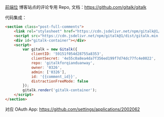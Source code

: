 [前端位](https://qianduanway.com) 博客站点的评论专用 Repo, 文档：https://github.com/gitalk/gitalk

代码集成：
```html
<section class="post-full-comments">
    <link rel="stylesheet" href="https://cdn.jsdelivr.net/npm/gitalk@1/dist/gitalk.css">
    <script src="https://cdn.jsdelivr.net/npm/gitalk@1/dist/gitalk.min.js"></script>
    <div id="gitalk-container"></div>
    <script>
        var gitalk = new Gitalk({
            clientID: '59151f054d28755a8353',
            clientSecret: '4e55c0a8ea4da7f356ed199f7d74dc77fc4e0022',
            repo: 'gitalkforqianduanway',
            owner: '0326',
            admin: ['0326'],
            id: '{{comment_id}}',
            distractionFreeMode: false
        });
        gitalk.render('gitalk-container');
    </script>
</section>
 ```

对应 OAuth App: https://github.com/settings/applications/2002062
